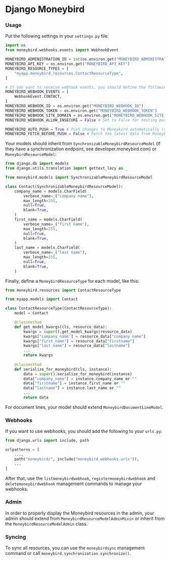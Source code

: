 # Django Moneybird

### Usage

Put the following settings in your `settings.py` file:

```python
import os
from moneybird.webhooks.events import WebhookEvent

MONEYBIRD_ADMINISTRATION_ID = int(os.environ.get("MONEYBIRD_ADMINISTRATION_ID", 0))
MONEYBIRD_API_KEY = os.environ.get("MONEYBIRD_API_KEY")
MONEYBIRD_RESOURCE_TYPES = [
    "myapp.moneybird_resources.ContactResourceType",
]

# If you want to receive webhook events, you should define the following:
MONEYBIRD_WEBHOOK_EVENTS = [
    WebhookEvent.CONTACT,
]
MONEYBIRD_WEBHOOK_ID = os.environ.get("MONEYBIRD_WEBHOOK_ID")
MONEYBIRD_WEBHOOK_TOKEN = os.environ.get("MONEYBIRD_WEBHOOK_TOKEN")
MONEYBIRD_WEBHOOK_SITE_DOMAIN = os.environ.get("MONEYBIRD_WEBHOOK_SITE_DOMAIN") # e.g. "https://example.com"
MONEYBIRD_WEBHOOK_ALLOW_INSECURE = False # Set to False for testing purposes only

MONEYBIRD_AUTO_PUSH = True # Push changes to Moneybird automatically (so you don't have to call `instance.push_to_moneybird()` manually)
MONEYBIRD_FETCH_BEFORE_PUSH = False # Fetch the latest data from Moneybird before pushing changes. This is useful if you want to avoid overwriting changes made in Moneybird, but it will slow down your application. With webhooks, this is likely not necessary.
```

Your models should inherit from `SynchronizableMoneybirdResourceModel` (if they have a synchronization endpoint, see developer.moneybird.com) or `MoneybirdResourceModel`:

```python
from django.db import models
from django.utils.translation import gettext_lazy as _

from moneybird.models import SynchronizableMoneybirdResourceModel

class Contact(SynchronizableMoneybirdResourceModel):
    company_name = models.CharField(
        verbose_name=_("company name"),
        max_length=255,
        null=True,
        blank=True,
    )
    first_name = models.CharField(
        verbose_name=_("first name"),
        max_length=255,
        null=True,
        blank=True,
    )
    last_name = models.CharField(
        verbose_name=_("last name"),
        max_length=255,
        null=True,
        blank=True,
    )
```


Finally, define a `MoneybirdResourceType` for each model, like this:

```python
from moneybird.resources import ContactResourceType

from myapp.models import Contact

class ContactResourceType(ContactResourceType):
    model = Contact

    @classmethod
    def get_model_kwargs(cls, resource_data):
        kwargs = super().get_model_kwargs(resource_data)
        kwargs["company_name"] = resource_data["company_name"]
        kwargs["first_name"] = resource_data["firstname"]
        kwargs["last_name"] = resource_data["lastname"]
        ...
        return kwargs
        
    @classmethod
    def serialize_for_moneybird(cls, instance):
        data = super().serialize_for_moneybird(instance)
        data["company_name"] = instance.company_name or ""
        data["firstname"] = instance.first_name or ""
        data["lastname"] = instance.last_name or ""
        ...
        return data

```

For document lines, your model should extend `MoneybirdDocumentLineModel`.


### Webhooks
If you want to use webhooks, you should add the following to your `urls.py`:

```python
from django.urls import include, path

urlpatterns = [
    ...,
    path("moneybird/", include("moneybird.webhooks.urls")),
    ...
]
```

After that, use the `listmoneybirdwebhook`, `registermoneybirdwebhook` and `deletemoneybirdwebhook` management commands to manage your webhooks. 

### Admin
In order to properly display the Moneybird resources in the admin, your admin should extend from `MoneybirdResourceModelAdminMixin` or inherit from the `MoneybirdResourceModelAdmin` class.


### Syncing
To sync all resources, you can use the `moneybirdsync` management command or call `moneybird.synchronization.synchronize()`.